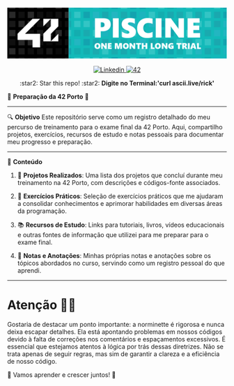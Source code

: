 <p align="center">
   <a href="https://www.youtube.com/watch?v=aJ11nxDWKiU" target="_blank">
      <img src="https://github.com/jotavare/jotavare/blob/main/42/banners/piscine_and_common_core/github_piscine_and_common_core_banner_piscine.png">
   </a>
</p>

<p align="center">
   <a href='https://www.linkedin.com/in/tuliofeitoza/' target="_blank">
      <img alt='Linkedin' src='https://img.shields.io/badge/LinkedIn-100000?style=flat-square&logo=Linkedin&logoColor=white&labelColor=0A66C2&color=0A66C2'/>
   </a>
   <a href='https://profile.intra.42.fr/users/tsilva-f' target="_blank">
      <img alt='42' src='https://img.shields.io/badge/Porto-100000?style=flat-square&logo=42&logoColor=white&labelColor=000000&color=000000'/>
   </a>
</p>
<p align="center">:star2: Star this repo! :star2:
<b>Digite no Terminal:'curl ascii.live/rick'</b></p>



📘 **Preparação da 42 Porto** 🚀

---

🔍 **Objetivo**
Este repositório serve como um registro detalhado do meu percurso de treinamento para o exame final da 42 Porto. Aqui, compartilho projetos, exercícios, recursos de estudo e notas pessoais para documentar meu progresso e preparação.

---

📂 **Conteúdo**

1. 📝 **Projetos Realizados**: Uma lista dos projetos que concluí durante meu treinamento na 42 Porto, com descrições e códigos-fonte associados.

2. 💪 **Exercícios Práticos**: Seleção de exercícios práticos que me ajudaram a consolidar conhecimentos e aprimorar habilidades em diversas áreas da programação.

3. 📚 **Recursos de Estudo**: Links para tutoriais, livros, vídeos educacionais e outras fontes de informação que utilizei para me preparar para o exame final.

4. 📓 **Notas e Anotações**: Minhas próprias notas e anotações sobre os tópicos abordados no curso, servindo como um registro pessoal do que aprendi.

---
# Atenção 🚨✨

Gostaria de destacar um ponto importante: a norminette é rigorosa e nunca deixa escapar detalhes. Ela está apontando problemas em nossos códigos devido à falta de correções nos comentários e espaçamentos excessivos. É essencial que estejamos atentos à lógica por trás dessas diretrizes. Não se trata apenas de seguir regras, mas sim de garantir a clareza e a eficiência de nosso código.


🚀 Vamos aprender e crescer juntos! 🌟
